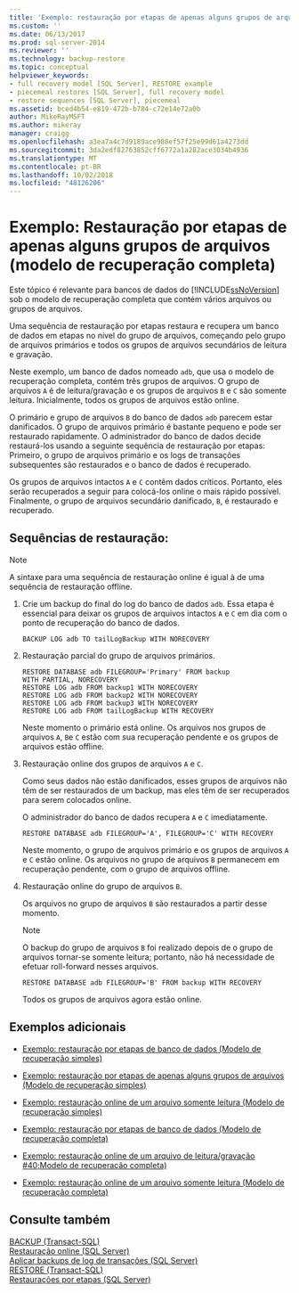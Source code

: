 ```yaml
---
title: 'Exemplo: restauração por etapas de apenas alguns grupos de arquivos (modelo de recuperação completa) | Microsoft Docs'
ms.custom: ''
ms.date: 06/13/2017
ms.prod: sql-server-2014
ms.reviewer: ''
ms.technology: backup-restore
ms.topic: conceptual
helpviewer_keywords:
- full recovery model [SQL Server], RESTORE example
- piecemeal restores [SQL Server], full recovery model
- restore sequences [SQL Server], piecemeal
ms.assetid: bced4b54-e819-472b-b784-c72e14e72a0b
author: MikeRayMSFT
ms.author: mikeray
manager: craigg
ms.openlocfilehash: a3ea7a4c7d9189ace988ef57f25e99d61a4273dd
ms.sourcegitcommit: 3da2edf82763852cff6772a1a282ace3034b4936
ms.translationtype: MT
ms.contentlocale: pt-BR
ms.lasthandoff: 10/02/2018
ms.locfileid: "48126206"
---
```

# <a name="example-piecemeal-restore-of-only-some-filegroups-full-recovery-model"></a>Exemplo: Restauração por etapas de apenas alguns grupos de arquivos (modelo de recuperação completa)
  Este tópico é relevante para bancos de dados do [!INCLUDE[ssNoVersion](../../includes/ssnoversion-md.md)] sob o modelo de recuperação completa que contém vários arquivos ou grupos de arquivos.  
  
 Uma sequência de restauração por etapas restaura e recupera um banco de dados em etapas no nível do grupo de arquivos, começando pelo grupo de arquivos primários e todos os grupos de arquivos secundários de leitura e gravação.  
  
 Neste exemplo, um banco de dados nomeado `adb`, que usa o modelo de recuperação completa, contém três grupos de arquivos. O grupo de arquivos `A` é de leitura/gravação e os grupos de arquivos `B` e `C` são somente leitura. Inicialmente, todos os grupos de arquivos estão online.  
  
 O primário e grupo de arquivos `B` do banco de dados `adb` parecem estar danificados. O grupo de arquivos primário é bastante pequeno e pode ser restaurado rapidamente. O administrador do banco de dados decide restaurá-los usando a seguinte sequência de restauração por etapas: Primeiro, o grupo de arquivos primário e os logs de transações subsequentes são restaurados e o banco de dados é recuperado.  
  
 Os grupos de arquivos intactos `A` e `C` contêm dados críticos. Portanto, eles serão recuperados a seguir para colocá-los online o mais rápido possível. Finalmente, o grupo de arquivos secundário danificado, `B`, é restaurado e recuperado.  
  
## <a name="restore-sequences"></a>Sequências de restauração:  
  
> [!NOTE]  
>  A sintaxe para uma sequência de restauração online é igual à de uma sequência de restauração offline.  
  
1.  Crie um backup do final do log do banco de dados `adb`. Essa etapa é essencial para deixar os grupos de arquivos intactos `A` e `C` em dia com o ponto de recuperação do banco de dados.  
  
    ```  
    BACKUP LOG adb TO tailLogBackup WITH NORECOVERY  
    ```  
  
2.  Restauração parcial do grupo de arquivos primários.  
  
    ```  
    RESTORE DATABASE adb FILEGROUP='Primary' FROM backup   
    WITH PARTIAL, NORECOVERY  
    RESTORE LOG adb FROM backup1 WITH NORECOVERY  
    RESTORE LOG adb FROM backup2 WITH NORECOVERY  
    RESTORE LOG adb FROM backup3 WITH NORECOVERY  
    RESTORE LOG adb FROM tailLogBackup WITH RECOVERY  
    ```  
  
     Neste momento o primário está online. Os arquivos nos grupos de arquivos `A`, `B`e `C` estão com sua recuperação pendente e os grupos de arquivos estão offline.  
  
3.  Restauração online dos grupos de arquivos `A` e `C`.  
  
     Como seus dados não estão danificados, esses grupos de arquivos não têm de ser restaurados de um backup, mas eles têm de ser recuperados para serem colocados online.  
  
     O administrador do banco de dados recupera `A` e `C` imediatamente.  
  
    ```  
    RESTORE DATABASE adb FILEGROUP='A', FILEGROUP='C' WITH RECOVERY  
    ```  
  
     Neste momento, o grupo de arquivos primário e os grupos de arquivos `A` e `C` estão online. Os arquivos no grupo de arquivos `B` permanecem em recuperação pendente, com o grupo de arquivos offline.  
  
4.  Restauração online do grupo de arquivos `B`.  
  
     Os arquivos no grupo de arquivos `B` são restaurados a partir desse momento.  
  
    > [!NOTE]  
    >  O backup do grupo de arquivos `B` foi realizado depois de o grupo de arquivos tornar-se somente leitura; portanto, não há necessidade de efetuar roll-forward nesses arquivos.  
  
    ```  
    RESTORE DATABASE adb FILEGROUP='B' FROM backup WITH RECOVERY  
    ```  
  
     Todos os grupos de arquivos agora estão online.  
  
## <a name="additional-examples"></a>Exemplos adicionais  
  
-   [Exemplo: restauração por etapas de banco de dados &#40;Modelo de recuperação simples&#41;](example-piecemeal-restore-of-database-simple-recovery-model.md)  
  
-   [Exemplo: restauração por etapas de apenas alguns grupos de arquivos &#40;Modelo de recuperação simples&#41;](example-piecemeal-restore-of-only-some-filegroups-simple-recovery-model.md)  
  
-   [Exemplo: restauração online de um arquivo somente leitura &#40;Modelo de recuperação simples&#41;](example-online-restore-of-a-read-only-file-simple-recovery-model.md)  
  
-   [Exemplo: restauração por etapas de banco de dados &#40;Modelo de recuperação completa&#41;](example-piecemeal-restore-of-database-full-recovery-model.md)  
  
-   [Exemplo: restauração online de um arquivo de leitura/gravação #40;Modelo de recuperação completa&#41;](example-online-restore-of-a-read-write-file-full-recovery-model.md)  
  
-   [Exemplo: restauração online de um arquivo somente leitura &#40;Modelo de recuperação completa&#41;](example-online-restore-of-a-read-only-file-full-recovery-model.md)  
  
## <a name="see-also"></a>Consulte também  
 [BACKUP &#40;Transact-SQL&#41;](/sql/t-sql/statements/backup-transact-sql)   
 [Restauração online &#40;SQL Server&#41;](online-restore-sql-server.md)   
 [Aplicar backups de log de transações &#40;SQL Server&#41;](transaction-log-backups-sql-server.md)   
 [RESTORE &#40;Transact-SQL&#41;](/sql/t-sql/statements/restore-statements-transact-sql)   
 [Restaurações por etapas &#40;SQL Server&#41;](piecemeal-restores-sql-server.md)  
  
  
